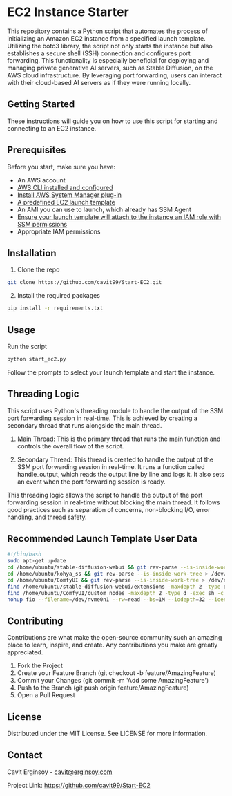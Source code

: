 # EC2 Instance Starter

This repository contains a Python script that automates the process of initializing an Amazon EC2 instance from a specified launch template. Utilizing the boto3 library, the script not only starts the instance but also establishes a secure shell (SSH) connection and configures port forwarding. This functionality is especially beneficial for deploying and managing private generative AI servers, such as Stable Diffusion, on the AWS cloud infrastructure. By leveraging port forwarding, users can interact with their cloud-based AI servers as if they were running locally.

## Getting Started

These instructions will guide you on how to use this script for starting and connecting to an EC2 instance.

## Prerequisites

Before you start, make sure you have:

- An AWS account
- [AWS CLI installed and configured](https://docs.aws.amazon.com/cli/latest/userguide/getting-started-install.html)
- [Install AWS System Manager plug-in](https://docs.aws.amazon.com/systems-manager/latest/userguide/session-manager-working-with-install-plugin.html)
- [A predefined EC2 launch template](https://docs.aws.amazon.com/AWSEC2/latest/UserGuide/create-launch-template.html)
- An AMI you can use to launch, which already has SSM Agent
- [Ensure your launch template will attach to the instance an IAM role with SSM permissions](https://docs.aws.amazon.com/systems-manager/latest/userguide/session-manager-getting-started-instance-profile.html)
- Appropriate IAM permissions


## Installation

1. Clone the repo
```sh
git clone https://github.com/cavit99/Start-EC2.git
```


2. Install the required packages
```sh
pip install -r requirements.txt
```

## Usage

Run the script
```sh
python start_ec2.py
```

Follow the prompts to select your launch template and start the instance.

## Threading Logic

This script uses Python's threading module to handle the output of the SSM port forwarding session in real-time. This is achieved by creating a secondary thread that runs alongside the main thread.

1. Main Thread: This is the primary thread that runs the main function and controls the overall flow of the script.

2. Secondary Thread: This thread is created to handle the output of the SSM port forwarding session in real-time. It runs a function called handle_output, which reads the output line by line and logs it. It also sets an event when the port forwarding session is ready.

This threading logic allows the script to handle the output of the port forwarding session in real-time without blocking the main thread. It follows good practices such as separation of concerns, non-blocking I/O, error handling, and thread safety.

## Recommended Launch Template User Data
```sh
#!/bin/bash
sudo apt-get update
cd /home/ubuntu/stable-diffusion-webui && git rev-parse --is-inside-work-tree > /dev/null 2>&1 && git pull
cd /home/ubuntu/kohya_ss && git rev-parse --is-inside-work-tree > /dev/null 2>&1 && git pull
cd /home/ubuntu/ComfyUI && git rev-parse --is-inside-work-tree > /dev/null 2>&1 && git pull
find /home/ubuntu/stable-diffusion-webui/extensions -maxdepth 2 -type d -exec sh -c 'cd {} && git rev-parse --is-inside-work-tree > /dev/null 2>&1 && git pull' \;
find /home/ubuntu/ComfyUI/custom_nodes -maxdepth 2 -type d -exec sh -c 'cd {} && git rev-parse --is-inside-work-tree > /dev/null 2>&1 && git pull' \;
nohup fio --filename=/dev/nvme0n1 --rw=read --bs=1M --iodepth=32 --ioengine=libaio --direct=1 --name=volume-initialize &
```

## Contributing

Contributions are what make the open-source community such an amazing place to learn, inspire, and create. Any contributions you make are greatly appreciated.

1. Fork the Project
2. Create your Feature Branch (git checkout -b feature/AmazingFeature)
3. Commit your Changes (git commit -m 'Add some AmazingFeature')
4. Push to the Branch (git push origin feature/AmazingFeature)
5. Open a Pull Request

## License

Distributed under the MIT License. See LICENSE for more information.

## Contact

Cavit Erginsoy - cavit@erginsoy.com

Project Link: https://github.com/cavit99/Start-EC2
